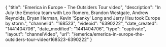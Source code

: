 {
    "title": "Emerica in Europe - The Outsiders Tour video",
    "description": "In July the Emerica team with Leo Romero, Brandon Westgate, Andrew Reynolds, Bryan Herman, Kevin 'Spanky' Long and Jerry Hsu took Europe by storm.",
    "channelid": "168523",
    "videoid": "6390222",
    "date_created": "1441404706",
    "date_modified": "1441404706",
    "type": "captivate",
    "layout": "channelVideo",
    "url": "\/emerica\/emerica-in-europe-the-outsiders-tour-video\/168523-6390222"
}